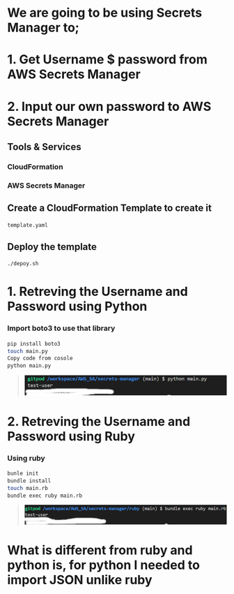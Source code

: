 # We are going to be using Secrets Manager to;
# 1. Get Username $ password from AWS Secrets Manager
# 2. Input our own password to AWS Secrets Manager
## Tools & Services
### CloudFormation
### AWS Secrets Manager
## Create a CloudFormation Template to create it
```sh
template.yaml
```
## Deploy the template
```sh
./depoy.sh
```
# 1. Retreving the Username and Password using Python
### Import boto3 to use that library
```sh
pip install boto3
touch main.py
Copy code from cosole
python main.py
```
>![Alt text](/output-images/sm.png?raw=true "The output as expected")
# 2. Retreving the Username and Password using Ruby
### Using ruby
```sh
bunle init
bundle install
touch main.rb
bundle exec ruby main.rb
```
>![Alt text](/output-images/smrb.png?raw=true "The output as expected")
# What is different from ruby and python is, for python I needed to import JSON unlike ruby
